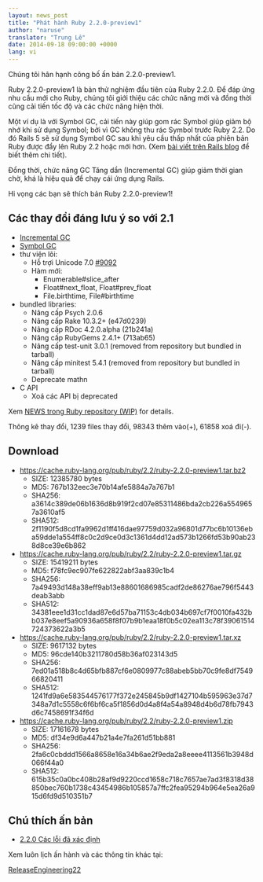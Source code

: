 ```yaml
---
layout: news_post
title: "Phát hành Ruby 2.2.0-preview1"
author: "naruse"
translator: "Trung Lê"
date: 2014-09-18 09:00:00 +0000
lang: vi
---
```


Chúng tôi hân hạnh công bố ấn bản 2.2.0-preview1.

Ruby 2.2.0-preview1 là bản thử nghiệm đầu tiên của Ruby 2.2.0.
Để đáp ứng nhu cầu mới cho Ruby, chúng tôi giới thiệu các chức năng mới và đồng thời
cũng cải tiến tốc độ và các chức năng hiện thời.

Một ví dụ là với Symbol GC, cải tiến này giúp gom rác Symbol giúp giảm
bộ nhớ khi sử dụng Symbol; bởi vì GC không thu rác Symbol trước Ruby 2.2.
Do đó Rails 5 sẽ sử dụng Symbol GC sau khi yêu cầu thấp nhất của phiên
bản Ruby được đẩy lên Ruby 2.2 hoặc mới hơn.
(Xem [bài viết trên Rails blog](http://weblog.rubyonrails.org/2014/8/20/Rails-4-2-beta1/) để biết thêm chi tiết).

Đồng thời, chức năng GC Tăng dần (Incremental GC) giúp giảm thời gian
chờ, khá là hiệu quả để chạy cái ứng dụng Rails.

Hi vọng các bạn sẽ thích bản Ruby 2.2.0-preview1!

## Các thay đổi đáng lưu ý so với 2.1

* [Incremental GC](https://bugs.ruby-lang.org/issues/10137)
* [Symbol GC](https://bugs.ruby-lang.org/issues/9634)
* thư viện lõi:
  * Hỗ trợi Unicode 7.0 [#9092](https://bugs.ruby-lang.org/issues/9092)
  * Hàm mới:
    * Enumerable#slice_after
    * Float#next_float, Float#prev_float
    * File.birthtime, File#birthtime
* bundled libraries:
  * Nâng cấp Psych 2.0.6
  * Nâng cấp Rake 10.3.2+ (e47d0239)
  * Nâng cấp RDoc 4.2.0.alpha (21b241a)
  * Nâng cấp RubyGems 2.4.1+ (713ab65)
  * Nâng cấp test-unit 3.0.1 (removed from repository but bundled in tarball)
  * Nâng cấp minitest 5.4.1 (removed from repository but bundled in tarball)
  * Deprecate mathn
* C API
  * Xoá các API bị deprecated

Xem [NEWS trong Ruby repository (WIP)](https://github.com/ruby/ruby/blob/v2_2_0_preview1/NEWS) for details.

Thông kê thay đổi, 1239 files thay đổi, 98343 thêm vào(+), 61858 xoá đi(-).

## Download

* <https://cache.ruby-lang.org/pub/ruby/2.2/ruby-2.2.0-preview1.tar.bz2>
  * SIZE:   12385780 bytes
  * MD5:    767b132eec3e70b14afe5884a7a767b1
  * SHA256: a3614c389de06b1636d8b919f2cd07e85311486bda2cb226a5549657a3610af5
  * SHA512: 2f1190f5d8cd1fa9962d1ff416dae97759d032a96801d77bc6b10136eba59dde1a554ff8c0c2d9ce0d3c1361d4dd12ad573b1266fd53b90ab238d8ce39e6b862
* <https://cache.ruby-lang.org/pub/ruby/2.2/ruby-2.2.0-preview1.tar.gz>
  * SIZE:   15419211 bytes
  * MD5:    f78fc9ec907fe622822abf3aa839c1b4
  * SHA256: 7a49493d148a38eff9ab13e88601686985cadf2de86276ae796f5443deab3abb
  * SHA512: 34381eee1d31cc1dad87e6d57ba71153c4db034b697cf7f0010fa432bb037e8eef5a90936a658f8f07b9b1eaa18f0b5c02ea113c78f39061514724373622a3b5
* <https://cache.ruby-lang.org/pub/ruby/2.2/ruby-2.2.0-preview1.tar.xz>
  * SIZE:   9617132 bytes
  * MD5:    96cde140b3211780d58b36af023143d5
  * SHA256: 7ed01a518b8c4d65bfb887cf6e0809977c88abeb5bb70c9fe8df754966820411
  * SHA512: 1241fd9a6e583544576177f372e245845b9df1427104b595963e37d7348a7d1c5558c6f6bf6ca5f1856d0d4a8f4a54a8948d4b6d78fb7943d6c7458691f34f6d
* <https://cache.ruby-lang.org/pub/ruby/2.2/ruby-2.2.0-preview1.zip>
  * SIZE:   17161678 bytes
  * MD5:    df34e9d6a447b21a4e7fa261d51bb881
  * SHA256: 2fa6c0cbddd1566a8658e16a34b6ae2f9eda2a8eeee4113561b3948d066f44a0
  * SHA512: 615b35c0a0bc408b28af9d9220ccd1658c718c7657ae7ad3f8318d38850bec760b1738c43454986b105857a7ffc2fea95294b964e5ea26a915d6fd9d510351b7

## Chú thích ấn bản

* [2.2.0 Các lỗi đã xác định](https://bugs.ruby-lang.org/projects/ruby-trunk/issues?query_id=115)

Xem luôn lịch ấn hành và các thông tin khác tại:

[ReleaseEngineering22](https://bugs.ruby-lang.org/projects/ruby-master/wiki/ReleaseEngineering22)
